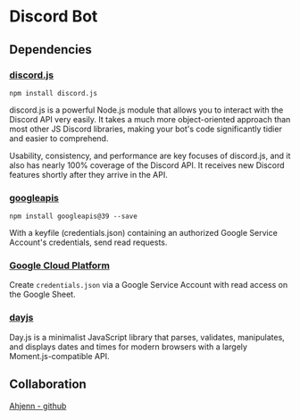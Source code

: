 # Discord Bot

## Dependencies

### [discord.js](https://discord.js.org/#/)

`npm install discord.js`

discord.js is a powerful Node.js  module that allows you to interact with the Discord API  very easily. It takes a much more object-oriented approach than most other JS Discord libraries, making your bot's code significantly tidier and easier to comprehend.

Usability, consistency, and performance are key focuses of discord.js, and it also has nearly 100% coverage of the Discord API. It receives new Discord features shortly after they arrive in the API.

### [googleapis](https://developers.google.com/sheets/api/quickstart/nodejs)

`npm install googleapis@39 --save`

With a keyfile (credentials.json) containing an authorized Google Service Account's credentials, send read requests.

### [Google Cloud Platform](https://console.cloud.google.com/)

Create `credentials.json` via a Google Service Account with read access on the Google Sheet.

### [dayjs](https://day.js.org/)

Day.js is a minimalist JavaScript library that parses, validates, manipulates, and displays dates and times for modern browsers with a largely Moment.js-compatible API.

## Collaboration

[Ahjenn - github](https://github.com/Ahljenn/ssibabot)
